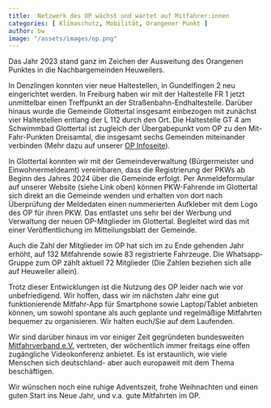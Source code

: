 ```yaml
---
title:  Netzwerk des OP wächst und wartet auf Mitfahrer:innen
categories: [ Klimaschutz, Mobilität, Orangener Punkt ]
author: bw
image: "/assets/images/op.png"
---
```

Das Jahr 2023 stand ganz im Zeichen der Ausweitung des Orangenen Punktes in die Nachbargemeinden Heuweilers. 

In Denzlingen konnten vier neue Haltestellen, in Gundelfingen 2 neu eingerichtet werden. In Freiburg haben wir mit der Haltestelle FR 1 jetzt unmittelbar einen Treffpunkt an der Straßenbahn-Endhaltestelle. Darüber hinaus wurde die Gemeinde Glottertal insgesamt einbezogen mit zunächst vier Haltestellen entlang der L 112 durch den Ort. Die Haltestelle GT 4 am Schwimmbad Glottertal ist zugleich der Übergabepunkt vom OP zu den Mit-Fahr-Punkten Dreisamtal, die insgesamt sechs Gemeinden miteinander verbinden (Mehr dazu auf unserer [OP Infoseite](https://buergerrunde.heuweiler.net/op/)).

In Glottertal konnten wir mit der Gemeindeverwaltung (Bürgermeister und Einwohnermeldeamt) vereinbaren, dass die Registrierung der PKWs ab Beginn des Jahres 2024 über die Gemeinde erfolgt. Per Anmeldeformular auf unserer Website (siehe Link oben) können PKW-Fahrende im Glottertal sich direkt an die Gemeinde wenden und erhalten von dort nach Überprüfung der Meldedaten einen nummerierten Aufkleber mit dem Logo des OP für ihren PKW. Das entlastet uns sehr bei der Werbung und Verwaltung der neuen OP-Mitglieder im Glottertal. Begleitet wird das mit einer Veröffentlichung im  Mitteilungsblatt der Gemeinde.

Auch die Zahl der Mitglieder im OP hat sich im zu Ende gehenden Jahr erhöht, auf 132 Mitfahrende sowie 83 registrierte Fahrzeuge. Die Whatsapp-Gruppe zum OP zählt aktuell 72 Mitglieder (Die Zahlen beziehen sich alle auf Heuweiler allein).

Trotz dieser Entwicklungen ist die Nutzung des OP leider nach wie vor unbefriedigend. Wir hoffen, dass wir im nächsten Jahr eine gut funktionierende Mitfahr-App für Smartphone sowie Laptop/Tablet anbieten können, um sowohl spontane als auch geplante und regelmäßige Mitfahrten bequemer zu organisieren. Wir halten euch/Sie auf dem Laufenden.

Wir sind darüber hinaus im vor einiger Zeit gegründeten bundesweiten [Mitfahrverband e.V.](https://mitfahrverband.org/) vertreten, der wöchentlich immer freitags eine offen zugängliche Videokonferenz anbietet. Es ist erstaunlich, wie viele Menschen sich deutschland- aber auch europaweit mit dem Thema beschäftigen.

Wir wünschen noch eine ruhige Adventszeit, frohe Weihnachten und einen guten Start ins Neue Jahr, und v.a. gute Mitfahrten im OP.